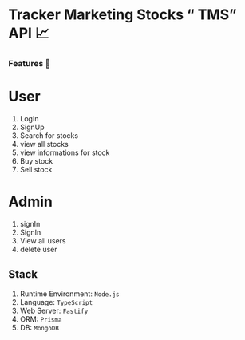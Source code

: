 
# Tracker Marketing Stocks “ TMS” API 📈

### Features 🚀

# User
1. LogIn
2. SignUp
3. Search for stocks
4. view all stocks
5. view informations for stock
6. Buy stock
7. Sell stock

# Admin
1. signIn
2. SignIn
3. View all users
4. delete user

## Stack
1. Runtime Environment: `Node.js`
2. Language: `TypeScript`
3. Web Server: `Fastify`
4. ORM: `Prisma`
5. DB: `MongoDB`
